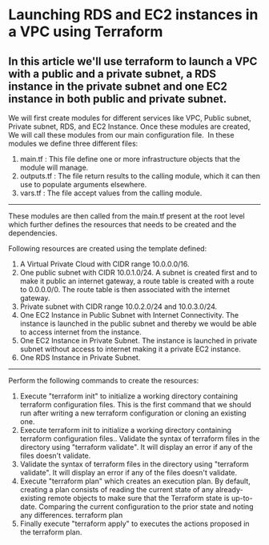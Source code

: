 # Launching RDS and EC2 instances in a VPC using Terraform
In this article we'll use terraform to launch a VPC with a public and a private subnet, a RDS instance in the private subnet and one EC2 instance in both public and private subnet.
---

We will first create modules for different services like VPC, Public subnet, Private subnet, RDS, and EC2 Instance. Once these modules are created, We will call these modules from our main configuration file. 
In these modules we define three different files:
1. main.tf : This file define one or more infrastructure objects that the module will manage. 
2. outputs.tf : The file return results to the calling module, which it can then use to populate arguments elsewhere.
3. vars.tf : The file accept values from the calling module.

---
 
These modules are then called from the main.tf present at the root level which further defines the resources that needs to be created and the dependencies. 

Following resources are created using the template defined:
1. A Virtual Private Cloud with CIDR range 10.0.0.0/16.
2. One public subnet with CIDR 10.0.1.0/24. A subnet is created first and to make it public an internet gateway, a route table is created with a route to 0.0.0.0/0. The route table is then associated with the internet gateway.
3. Private subnet with CIDR range 10.0.2.0/24 and 10.0.3.0/24.
4. One EC2 Instance in Public Subnet with Internet Connectivity. The instance is launched in the public subnet and thereby we would be able to access internet from the instance.
5. One EC2 Instance in Private Subnet. The instance is launched in private subnet without access to internet making it a private EC2 instance.
6. One RDS Instance in Private Subnet.

---

Perform the following commands to create the resources:

1. Execute "terraform init" to initialize a working directory containing terraform configuration files. This is the first command that we should run after writing a new terraform configuration or cloning an existing one. 
2. Execute terraform init to initialize a working directory containing terraform configuration files.. Validate the syntax of terraform files in the directory using "terraform validate". It will display an error if any of the files doesn't validate.
3. Validate the syntax of terraform files in the directory using "terraform validate". It will display an error if any of the files doesn't validate.
4. Execute "terraform plan" which creates an execution plan. By default, creating a plan consists of reading the current state of any already-existing remote objects to make sure that the Terraform state is up-to-date. Comparing the current configuration to the prior state and noting any differences.
terraform plan
5. Finally execute "terraform apply" to executes the actions proposed in the terraform plan.
